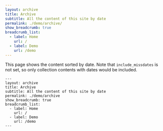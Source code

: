 ```yaml
---
layout: archive
title: Archive
subtitle: All the content of this site by date
permalink: ./demo/archive/
show_breadcrumb: true
breadcrumb_list:
  - label: Home
    url: /
  - label: Demo
    url: /demo
---
```


This page shows the content sorted by date. Note that `include_missdates` is not set, so only collection contents with dates would be included.


```
---
layout: archive
title: Archive
subtitle: All the content of this site by date
permalink: ./demo/archive
show_breadcrumb: true
breadcrumb_list:
  - label: Home
    url: /
  - label: Demo
    url: /demo
---

```
